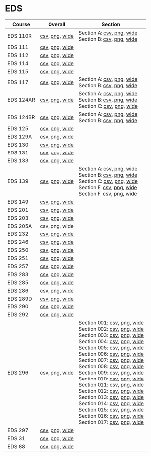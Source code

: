 # EDS

| Course | Overall | Section |
| ------ | ------- | ------- |
| EDS 110R | [csv](https://github.com/UCSD-Historical-Enrollment-Data/2025Fall/blob/main/overall/EDS%20110R.csv), [png](https://raw.githubusercontent.com/UCSD-Historical-Enrollment-Data/2025Fall/main/plot_overall/EDS%20110R.png), [wide](https://raw.githubusercontent.com/UCSD-Historical-Enrollment-Data/2025Fall/main/plot_overall_wide/EDS%20110R.png) | Section A: [csv](https://github.com/UCSD-Historical-Enrollment-Data/2025Fall/blob/main/section/EDS%20110R_A.csv), [png](https://raw.githubusercontent.com/UCSD-Historical-Enrollment-Data/2025Fall/main/plot_section/EDS%20110R_A.png), [wide](https://raw.githubusercontent.com/UCSD-Historical-Enrollment-Data/2025Fall/main/plot_section_wide/EDS%20110R_A.png)<br>Section B: [csv](https://github.com/UCSD-Historical-Enrollment-Data/2025Fall/blob/main/section/EDS%20110R_B.csv), [png](https://raw.githubusercontent.com/UCSD-Historical-Enrollment-Data/2025Fall/main/plot_section/EDS%20110R_B.png), [wide](https://raw.githubusercontent.com/UCSD-Historical-Enrollment-Data/2025Fall/main/plot_section_wide/EDS%20110R_B.png) |
| EDS 111 | [csv](https://github.com/UCSD-Historical-Enrollment-Data/2025Fall/blob/main/overall/EDS%20111.csv), [png](https://raw.githubusercontent.com/UCSD-Historical-Enrollment-Data/2025Fall/main/plot_overall/EDS%20111.png), [wide](https://raw.githubusercontent.com/UCSD-Historical-Enrollment-Data/2025Fall/main/plot_overall_wide/EDS%20111.png) |  |
| EDS 112 | [csv](https://github.com/UCSD-Historical-Enrollment-Data/2025Fall/blob/main/overall/EDS%20112.csv), [png](https://raw.githubusercontent.com/UCSD-Historical-Enrollment-Data/2025Fall/main/plot_overall/EDS%20112.png), [wide](https://raw.githubusercontent.com/UCSD-Historical-Enrollment-Data/2025Fall/main/plot_overall_wide/EDS%20112.png) |  |
| EDS 114 | [csv](https://github.com/UCSD-Historical-Enrollment-Data/2025Fall/blob/main/overall/EDS%20114.csv), [png](https://raw.githubusercontent.com/UCSD-Historical-Enrollment-Data/2025Fall/main/plot_overall/EDS%20114.png), [wide](https://raw.githubusercontent.com/UCSD-Historical-Enrollment-Data/2025Fall/main/plot_overall_wide/EDS%20114.png) |  |
| EDS 115 | [csv](https://github.com/UCSD-Historical-Enrollment-Data/2025Fall/blob/main/overall/EDS%20115.csv), [png](https://raw.githubusercontent.com/UCSD-Historical-Enrollment-Data/2025Fall/main/plot_overall/EDS%20115.png), [wide](https://raw.githubusercontent.com/UCSD-Historical-Enrollment-Data/2025Fall/main/plot_overall_wide/EDS%20115.png) |  |
| EDS 117 | [csv](https://github.com/UCSD-Historical-Enrollment-Data/2025Fall/blob/main/overall/EDS%20117.csv), [png](https://raw.githubusercontent.com/UCSD-Historical-Enrollment-Data/2025Fall/main/plot_overall/EDS%20117.png), [wide](https://raw.githubusercontent.com/UCSD-Historical-Enrollment-Data/2025Fall/main/plot_overall_wide/EDS%20117.png) | Section A: [csv](https://github.com/UCSD-Historical-Enrollment-Data/2025Fall/blob/main/section/EDS%20117_A.csv), [png](https://raw.githubusercontent.com/UCSD-Historical-Enrollment-Data/2025Fall/main/plot_section/EDS%20117_A.png), [wide](https://raw.githubusercontent.com/UCSD-Historical-Enrollment-Data/2025Fall/main/plot_section_wide/EDS%20117_A.png)<br>Section B: [csv](https://github.com/UCSD-Historical-Enrollment-Data/2025Fall/blob/main/section/EDS%20117_B.csv), [png](https://raw.githubusercontent.com/UCSD-Historical-Enrollment-Data/2025Fall/main/plot_section/EDS%20117_B.png), [wide](https://raw.githubusercontent.com/UCSD-Historical-Enrollment-Data/2025Fall/main/plot_section_wide/EDS%20117_B.png) |
| EDS 124AR | [csv](https://github.com/UCSD-Historical-Enrollment-Data/2025Fall/blob/main/overall/EDS%20124AR.csv), [png](https://raw.githubusercontent.com/UCSD-Historical-Enrollment-Data/2025Fall/main/plot_overall/EDS%20124AR.png), [wide](https://raw.githubusercontent.com/UCSD-Historical-Enrollment-Data/2025Fall/main/plot_overall_wide/EDS%20124AR.png) | Section A: [csv](https://github.com/UCSD-Historical-Enrollment-Data/2025Fall/blob/main/section/EDS%20124AR_A.csv), [png](https://raw.githubusercontent.com/UCSD-Historical-Enrollment-Data/2025Fall/main/plot_section/EDS%20124AR_A.png), [wide](https://raw.githubusercontent.com/UCSD-Historical-Enrollment-Data/2025Fall/main/plot_section_wide/EDS%20124AR_A.png)<br>Section B: [csv](https://github.com/UCSD-Historical-Enrollment-Data/2025Fall/blob/main/section/EDS%20124AR_B.csv), [png](https://raw.githubusercontent.com/UCSD-Historical-Enrollment-Data/2025Fall/main/plot_section/EDS%20124AR_B.png), [wide](https://raw.githubusercontent.com/UCSD-Historical-Enrollment-Data/2025Fall/main/plot_section_wide/EDS%20124AR_B.png)<br>Section C: [csv](https://github.com/UCSD-Historical-Enrollment-Data/2025Fall/blob/main/section/EDS%20124AR_C.csv), [png](https://raw.githubusercontent.com/UCSD-Historical-Enrollment-Data/2025Fall/main/plot_section/EDS%20124AR_C.png), [wide](https://raw.githubusercontent.com/UCSD-Historical-Enrollment-Data/2025Fall/main/plot_section_wide/EDS%20124AR_C.png) |
| EDS 124BR | [csv](https://github.com/UCSD-Historical-Enrollment-Data/2025Fall/blob/main/overall/EDS%20124BR.csv), [png](https://raw.githubusercontent.com/UCSD-Historical-Enrollment-Data/2025Fall/main/plot_overall/EDS%20124BR.png), [wide](https://raw.githubusercontent.com/UCSD-Historical-Enrollment-Data/2025Fall/main/plot_overall_wide/EDS%20124BR.png) | Section A: [csv](https://github.com/UCSD-Historical-Enrollment-Data/2025Fall/blob/main/section/EDS%20124BR_A.csv), [png](https://raw.githubusercontent.com/UCSD-Historical-Enrollment-Data/2025Fall/main/plot_section/EDS%20124BR_A.png), [wide](https://raw.githubusercontent.com/UCSD-Historical-Enrollment-Data/2025Fall/main/plot_section_wide/EDS%20124BR_A.png)<br>Section B: [csv](https://github.com/UCSD-Historical-Enrollment-Data/2025Fall/blob/main/section/EDS%20124BR_B.csv), [png](https://raw.githubusercontent.com/UCSD-Historical-Enrollment-Data/2025Fall/main/plot_section/EDS%20124BR_B.png), [wide](https://raw.githubusercontent.com/UCSD-Historical-Enrollment-Data/2025Fall/main/plot_section_wide/EDS%20124BR_B.png) |
| EDS 125 | [csv](https://github.com/UCSD-Historical-Enrollment-Data/2025Fall/blob/main/overall/EDS%20125.csv), [png](https://raw.githubusercontent.com/UCSD-Historical-Enrollment-Data/2025Fall/main/plot_overall/EDS%20125.png), [wide](https://raw.githubusercontent.com/UCSD-Historical-Enrollment-Data/2025Fall/main/plot_overall_wide/EDS%20125.png) |  |
| EDS 129A | [csv](https://github.com/UCSD-Historical-Enrollment-Data/2025Fall/blob/main/overall/EDS%20129A.csv), [png](https://raw.githubusercontent.com/UCSD-Historical-Enrollment-Data/2025Fall/main/plot_overall/EDS%20129A.png), [wide](https://raw.githubusercontent.com/UCSD-Historical-Enrollment-Data/2025Fall/main/plot_overall_wide/EDS%20129A.png) |  |
| EDS 130 | [csv](https://github.com/UCSD-Historical-Enrollment-Data/2025Fall/blob/main/overall/EDS%20130.csv), [png](https://raw.githubusercontent.com/UCSD-Historical-Enrollment-Data/2025Fall/main/plot_overall/EDS%20130.png), [wide](https://raw.githubusercontent.com/UCSD-Historical-Enrollment-Data/2025Fall/main/plot_overall_wide/EDS%20130.png) |  |
| EDS 131 | [csv](https://github.com/UCSD-Historical-Enrollment-Data/2025Fall/blob/main/overall/EDS%20131.csv), [png](https://raw.githubusercontent.com/UCSD-Historical-Enrollment-Data/2025Fall/main/plot_overall/EDS%20131.png), [wide](https://raw.githubusercontent.com/UCSD-Historical-Enrollment-Data/2025Fall/main/plot_overall_wide/EDS%20131.png) |  |
| EDS 133 | [csv](https://github.com/UCSD-Historical-Enrollment-Data/2025Fall/blob/main/overall/EDS%20133.csv), [png](https://raw.githubusercontent.com/UCSD-Historical-Enrollment-Data/2025Fall/main/plot_overall/EDS%20133.png), [wide](https://raw.githubusercontent.com/UCSD-Historical-Enrollment-Data/2025Fall/main/plot_overall_wide/EDS%20133.png) |  |
| EDS 139 | [csv](https://github.com/UCSD-Historical-Enrollment-Data/2025Fall/blob/main/overall/EDS%20139.csv), [png](https://raw.githubusercontent.com/UCSD-Historical-Enrollment-Data/2025Fall/main/plot_overall/EDS%20139.png), [wide](https://raw.githubusercontent.com/UCSD-Historical-Enrollment-Data/2025Fall/main/plot_overall_wide/EDS%20139.png) | Section A: [csv](https://github.com/UCSD-Historical-Enrollment-Data/2025Fall/blob/main/section/EDS%20139_A.csv), [png](https://raw.githubusercontent.com/UCSD-Historical-Enrollment-Data/2025Fall/main/plot_section/EDS%20139_A.png), [wide](https://raw.githubusercontent.com/UCSD-Historical-Enrollment-Data/2025Fall/main/plot_section_wide/EDS%20139_A.png)<br>Section B: [csv](https://github.com/UCSD-Historical-Enrollment-Data/2025Fall/blob/main/section/EDS%20139_B.csv), [png](https://raw.githubusercontent.com/UCSD-Historical-Enrollment-Data/2025Fall/main/plot_section/EDS%20139_B.png), [wide](https://raw.githubusercontent.com/UCSD-Historical-Enrollment-Data/2025Fall/main/plot_section_wide/EDS%20139_B.png)<br>Section C: [csv](https://github.com/UCSD-Historical-Enrollment-Data/2025Fall/blob/main/section/EDS%20139_C.csv), [png](https://raw.githubusercontent.com/UCSD-Historical-Enrollment-Data/2025Fall/main/plot_section/EDS%20139_C.png), [wide](https://raw.githubusercontent.com/UCSD-Historical-Enrollment-Data/2025Fall/main/plot_section_wide/EDS%20139_C.png)<br>Section E: [csv](https://github.com/UCSD-Historical-Enrollment-Data/2025Fall/blob/main/section/EDS%20139_E.csv), [png](https://raw.githubusercontent.com/UCSD-Historical-Enrollment-Data/2025Fall/main/plot_section/EDS%20139_E.png), [wide](https://raw.githubusercontent.com/UCSD-Historical-Enrollment-Data/2025Fall/main/plot_section_wide/EDS%20139_E.png)<br>Section F: [csv](https://github.com/UCSD-Historical-Enrollment-Data/2025Fall/blob/main/section/EDS%20139_F.csv), [png](https://raw.githubusercontent.com/UCSD-Historical-Enrollment-Data/2025Fall/main/plot_section/EDS%20139_F.png), [wide](https://raw.githubusercontent.com/UCSD-Historical-Enrollment-Data/2025Fall/main/plot_section_wide/EDS%20139_F.png) |
| EDS 149 | [csv](https://github.com/UCSD-Historical-Enrollment-Data/2025Fall/blob/main/overall/EDS%20149.csv), [png](https://raw.githubusercontent.com/UCSD-Historical-Enrollment-Data/2025Fall/main/plot_overall/EDS%20149.png), [wide](https://raw.githubusercontent.com/UCSD-Historical-Enrollment-Data/2025Fall/main/plot_overall_wide/EDS%20149.png) |  |
| EDS 201 | [csv](https://github.com/UCSD-Historical-Enrollment-Data/2025Fall/blob/main/overall/EDS%20201.csv), [png](https://raw.githubusercontent.com/UCSD-Historical-Enrollment-Data/2025Fall/main/plot_overall/EDS%20201.png), [wide](https://raw.githubusercontent.com/UCSD-Historical-Enrollment-Data/2025Fall/main/plot_overall_wide/EDS%20201.png) |  |
| EDS 203 | [csv](https://github.com/UCSD-Historical-Enrollment-Data/2025Fall/blob/main/overall/EDS%20203.csv), [png](https://raw.githubusercontent.com/UCSD-Historical-Enrollment-Data/2025Fall/main/plot_overall/EDS%20203.png), [wide](https://raw.githubusercontent.com/UCSD-Historical-Enrollment-Data/2025Fall/main/plot_overall_wide/EDS%20203.png) |  |
| EDS 205A | [csv](https://github.com/UCSD-Historical-Enrollment-Data/2025Fall/blob/main/overall/EDS%20205A.csv), [png](https://raw.githubusercontent.com/UCSD-Historical-Enrollment-Data/2025Fall/main/plot_overall/EDS%20205A.png), [wide](https://raw.githubusercontent.com/UCSD-Historical-Enrollment-Data/2025Fall/main/plot_overall_wide/EDS%20205A.png) |  |
| EDS 232 | [csv](https://github.com/UCSD-Historical-Enrollment-Data/2025Fall/blob/main/overall/EDS%20232.csv), [png](https://raw.githubusercontent.com/UCSD-Historical-Enrollment-Data/2025Fall/main/plot_overall/EDS%20232.png), [wide](https://raw.githubusercontent.com/UCSD-Historical-Enrollment-Data/2025Fall/main/plot_overall_wide/EDS%20232.png) |  |
| EDS 246 | [csv](https://github.com/UCSD-Historical-Enrollment-Data/2025Fall/blob/main/overall/EDS%20246.csv), [png](https://raw.githubusercontent.com/UCSD-Historical-Enrollment-Data/2025Fall/main/plot_overall/EDS%20246.png), [wide](https://raw.githubusercontent.com/UCSD-Historical-Enrollment-Data/2025Fall/main/plot_overall_wide/EDS%20246.png) |  |
| EDS 250 | [csv](https://github.com/UCSD-Historical-Enrollment-Data/2025Fall/blob/main/overall/EDS%20250.csv), [png](https://raw.githubusercontent.com/UCSD-Historical-Enrollment-Data/2025Fall/main/plot_overall/EDS%20250.png), [wide](https://raw.githubusercontent.com/UCSD-Historical-Enrollment-Data/2025Fall/main/plot_overall_wide/EDS%20250.png) |  |
| EDS 251 | [csv](https://github.com/UCSD-Historical-Enrollment-Data/2025Fall/blob/main/overall/EDS%20251.csv), [png](https://raw.githubusercontent.com/UCSD-Historical-Enrollment-Data/2025Fall/main/plot_overall/EDS%20251.png), [wide](https://raw.githubusercontent.com/UCSD-Historical-Enrollment-Data/2025Fall/main/plot_overall_wide/EDS%20251.png) |  |
| EDS 257 | [csv](https://github.com/UCSD-Historical-Enrollment-Data/2025Fall/blob/main/overall/EDS%20257.csv), [png](https://raw.githubusercontent.com/UCSD-Historical-Enrollment-Data/2025Fall/main/plot_overall/EDS%20257.png), [wide](https://raw.githubusercontent.com/UCSD-Historical-Enrollment-Data/2025Fall/main/plot_overall_wide/EDS%20257.png) |  |
| EDS 283 | [csv](https://github.com/UCSD-Historical-Enrollment-Data/2025Fall/blob/main/overall/EDS%20283.csv), [png](https://raw.githubusercontent.com/UCSD-Historical-Enrollment-Data/2025Fall/main/plot_overall/EDS%20283.png), [wide](https://raw.githubusercontent.com/UCSD-Historical-Enrollment-Data/2025Fall/main/plot_overall_wide/EDS%20283.png) |  |
| EDS 285 | [csv](https://github.com/UCSD-Historical-Enrollment-Data/2025Fall/blob/main/overall/EDS%20285.csv), [png](https://raw.githubusercontent.com/UCSD-Historical-Enrollment-Data/2025Fall/main/plot_overall/EDS%20285.png), [wide](https://raw.githubusercontent.com/UCSD-Historical-Enrollment-Data/2025Fall/main/plot_overall_wide/EDS%20285.png) |  |
| EDS 286 | [csv](https://github.com/UCSD-Historical-Enrollment-Data/2025Fall/blob/main/overall/EDS%20286.csv), [png](https://raw.githubusercontent.com/UCSD-Historical-Enrollment-Data/2025Fall/main/plot_overall/EDS%20286.png), [wide](https://raw.githubusercontent.com/UCSD-Historical-Enrollment-Data/2025Fall/main/plot_overall_wide/EDS%20286.png) |  |
| EDS 289D | [csv](https://github.com/UCSD-Historical-Enrollment-Data/2025Fall/blob/main/overall/EDS%20289D.csv), [png](https://raw.githubusercontent.com/UCSD-Historical-Enrollment-Data/2025Fall/main/plot_overall/EDS%20289D.png), [wide](https://raw.githubusercontent.com/UCSD-Historical-Enrollment-Data/2025Fall/main/plot_overall_wide/EDS%20289D.png) |  |
| EDS 290 | [csv](https://github.com/UCSD-Historical-Enrollment-Data/2025Fall/blob/main/overall/EDS%20290.csv), [png](https://raw.githubusercontent.com/UCSD-Historical-Enrollment-Data/2025Fall/main/plot_overall/EDS%20290.png), [wide](https://raw.githubusercontent.com/UCSD-Historical-Enrollment-Data/2025Fall/main/plot_overall_wide/EDS%20290.png) |  |
| EDS 292 | [csv](https://github.com/UCSD-Historical-Enrollment-Data/2025Fall/blob/main/overall/EDS%20292.csv), [png](https://raw.githubusercontent.com/UCSD-Historical-Enrollment-Data/2025Fall/main/plot_overall/EDS%20292.png), [wide](https://raw.githubusercontent.com/UCSD-Historical-Enrollment-Data/2025Fall/main/plot_overall_wide/EDS%20292.png) |  |
| EDS 296 | [csv](https://github.com/UCSD-Historical-Enrollment-Data/2025Fall/blob/main/overall/EDS%20296.csv), [png](https://raw.githubusercontent.com/UCSD-Historical-Enrollment-Data/2025Fall/main/plot_overall/EDS%20296.png), [wide](https://raw.githubusercontent.com/UCSD-Historical-Enrollment-Data/2025Fall/main/plot_overall_wide/EDS%20296.png) | Section 001: [csv](https://github.com/UCSD-Historical-Enrollment-Data/2025Fall/blob/main/section/EDS%20296_001.csv), [png](https://raw.githubusercontent.com/UCSD-Historical-Enrollment-Data/2025Fall/main/plot_section/EDS%20296_001.png), [wide](https://raw.githubusercontent.com/UCSD-Historical-Enrollment-Data/2025Fall/main/plot_section_wide/EDS%20296_001.png)<br>Section 002: [csv](https://github.com/UCSD-Historical-Enrollment-Data/2025Fall/blob/main/section/EDS%20296_002.csv), [png](https://raw.githubusercontent.com/UCSD-Historical-Enrollment-Data/2025Fall/main/plot_section/EDS%20296_002.png), [wide](https://raw.githubusercontent.com/UCSD-Historical-Enrollment-Data/2025Fall/main/plot_section_wide/EDS%20296_002.png)<br>Section 003: [csv](https://github.com/UCSD-Historical-Enrollment-Data/2025Fall/blob/main/section/EDS%20296_003.csv), [png](https://raw.githubusercontent.com/UCSD-Historical-Enrollment-Data/2025Fall/main/plot_section/EDS%20296_003.png), [wide](https://raw.githubusercontent.com/UCSD-Historical-Enrollment-Data/2025Fall/main/plot_section_wide/EDS%20296_003.png)<br>Section 004: [csv](https://github.com/UCSD-Historical-Enrollment-Data/2025Fall/blob/main/section/EDS%20296_004.csv), [png](https://raw.githubusercontent.com/UCSD-Historical-Enrollment-Data/2025Fall/main/plot_section/EDS%20296_004.png), [wide](https://raw.githubusercontent.com/UCSD-Historical-Enrollment-Data/2025Fall/main/plot_section_wide/EDS%20296_004.png)<br>Section 005: [csv](https://github.com/UCSD-Historical-Enrollment-Data/2025Fall/blob/main/section/EDS%20296_005.csv), [png](https://raw.githubusercontent.com/UCSD-Historical-Enrollment-Data/2025Fall/main/plot_section/EDS%20296_005.png), [wide](https://raw.githubusercontent.com/UCSD-Historical-Enrollment-Data/2025Fall/main/plot_section_wide/EDS%20296_005.png)<br>Section 006: [csv](https://github.com/UCSD-Historical-Enrollment-Data/2025Fall/blob/main/section/EDS%20296_006.csv), [png](https://raw.githubusercontent.com/UCSD-Historical-Enrollment-Data/2025Fall/main/plot_section/EDS%20296_006.png), [wide](https://raw.githubusercontent.com/UCSD-Historical-Enrollment-Data/2025Fall/main/plot_section_wide/EDS%20296_006.png)<br>Section 007: [csv](https://github.com/UCSD-Historical-Enrollment-Data/2025Fall/blob/main/section/EDS%20296_007.csv), [png](https://raw.githubusercontent.com/UCSD-Historical-Enrollment-Data/2025Fall/main/plot_section/EDS%20296_007.png), [wide](https://raw.githubusercontent.com/UCSD-Historical-Enrollment-Data/2025Fall/main/plot_section_wide/EDS%20296_007.png)<br>Section 008: [csv](https://github.com/UCSD-Historical-Enrollment-Data/2025Fall/blob/main/section/EDS%20296_008.csv), [png](https://raw.githubusercontent.com/UCSD-Historical-Enrollment-Data/2025Fall/main/plot_section/EDS%20296_008.png), [wide](https://raw.githubusercontent.com/UCSD-Historical-Enrollment-Data/2025Fall/main/plot_section_wide/EDS%20296_008.png)<br>Section 009: [csv](https://github.com/UCSD-Historical-Enrollment-Data/2025Fall/blob/main/section/EDS%20296_009.csv), [png](https://raw.githubusercontent.com/UCSD-Historical-Enrollment-Data/2025Fall/main/plot_section/EDS%20296_009.png), [wide](https://raw.githubusercontent.com/UCSD-Historical-Enrollment-Data/2025Fall/main/plot_section_wide/EDS%20296_009.png)<br>Section 010: [csv](https://github.com/UCSD-Historical-Enrollment-Data/2025Fall/blob/main/section/EDS%20296_010.csv), [png](https://raw.githubusercontent.com/UCSD-Historical-Enrollment-Data/2025Fall/main/plot_section/EDS%20296_010.png), [wide](https://raw.githubusercontent.com/UCSD-Historical-Enrollment-Data/2025Fall/main/plot_section_wide/EDS%20296_010.png)<br>Section 011: [csv](https://github.com/UCSD-Historical-Enrollment-Data/2025Fall/blob/main/section/EDS%20296_011.csv), [png](https://raw.githubusercontent.com/UCSD-Historical-Enrollment-Data/2025Fall/main/plot_section/EDS%20296_011.png), [wide](https://raw.githubusercontent.com/UCSD-Historical-Enrollment-Data/2025Fall/main/plot_section_wide/EDS%20296_011.png)<br>Section 012: [csv](https://github.com/UCSD-Historical-Enrollment-Data/2025Fall/blob/main/section/EDS%20296_012.csv), [png](https://raw.githubusercontent.com/UCSD-Historical-Enrollment-Data/2025Fall/main/plot_section/EDS%20296_012.png), [wide](https://raw.githubusercontent.com/UCSD-Historical-Enrollment-Data/2025Fall/main/plot_section_wide/EDS%20296_012.png)<br>Section 013: [csv](https://github.com/UCSD-Historical-Enrollment-Data/2025Fall/blob/main/section/EDS%20296_013.csv), [png](https://raw.githubusercontent.com/UCSD-Historical-Enrollment-Data/2025Fall/main/plot_section/EDS%20296_013.png), [wide](https://raw.githubusercontent.com/UCSD-Historical-Enrollment-Data/2025Fall/main/plot_section_wide/EDS%20296_013.png)<br>Section 014: [csv](https://github.com/UCSD-Historical-Enrollment-Data/2025Fall/blob/main/section/EDS%20296_014.csv), [png](https://raw.githubusercontent.com/UCSD-Historical-Enrollment-Data/2025Fall/main/plot_section/EDS%20296_014.png), [wide](https://raw.githubusercontent.com/UCSD-Historical-Enrollment-Data/2025Fall/main/plot_section_wide/EDS%20296_014.png)<br>Section 015: [csv](https://github.com/UCSD-Historical-Enrollment-Data/2025Fall/blob/main/section/EDS%20296_015.csv), [png](https://raw.githubusercontent.com/UCSD-Historical-Enrollment-Data/2025Fall/main/plot_section/EDS%20296_015.png), [wide](https://raw.githubusercontent.com/UCSD-Historical-Enrollment-Data/2025Fall/main/plot_section_wide/EDS%20296_015.png)<br>Section 016: [csv](https://github.com/UCSD-Historical-Enrollment-Data/2025Fall/blob/main/section/EDS%20296_016.csv), [png](https://raw.githubusercontent.com/UCSD-Historical-Enrollment-Data/2025Fall/main/plot_section/EDS%20296_016.png), [wide](https://raw.githubusercontent.com/UCSD-Historical-Enrollment-Data/2025Fall/main/plot_section_wide/EDS%20296_016.png)<br>Section 017: [csv](https://github.com/UCSD-Historical-Enrollment-Data/2025Fall/blob/main/section/EDS%20296_017.csv), [png](https://raw.githubusercontent.com/UCSD-Historical-Enrollment-Data/2025Fall/main/plot_section/EDS%20296_017.png), [wide](https://raw.githubusercontent.com/UCSD-Historical-Enrollment-Data/2025Fall/main/plot_section_wide/EDS%20296_017.png) |
| EDS 297 | [csv](https://github.com/UCSD-Historical-Enrollment-Data/2025Fall/blob/main/overall/EDS%20297.csv), [png](https://raw.githubusercontent.com/UCSD-Historical-Enrollment-Data/2025Fall/main/plot_overall/EDS%20297.png), [wide](https://raw.githubusercontent.com/UCSD-Historical-Enrollment-Data/2025Fall/main/plot_overall_wide/EDS%20297.png) |  |
| EDS 31 | [csv](https://github.com/UCSD-Historical-Enrollment-Data/2025Fall/blob/main/overall/EDS%2031.csv), [png](https://raw.githubusercontent.com/UCSD-Historical-Enrollment-Data/2025Fall/main/plot_overall/EDS%2031.png), [wide](https://raw.githubusercontent.com/UCSD-Historical-Enrollment-Data/2025Fall/main/plot_overall_wide/EDS%2031.png) |  |
| EDS 88 | [csv](https://github.com/UCSD-Historical-Enrollment-Data/2025Fall/blob/main/overall/EDS%2088.csv), [png](https://raw.githubusercontent.com/UCSD-Historical-Enrollment-Data/2025Fall/main/plot_overall/EDS%2088.png), [wide](https://raw.githubusercontent.com/UCSD-Historical-Enrollment-Data/2025Fall/main/plot_overall_wide/EDS%2088.png) |  |

